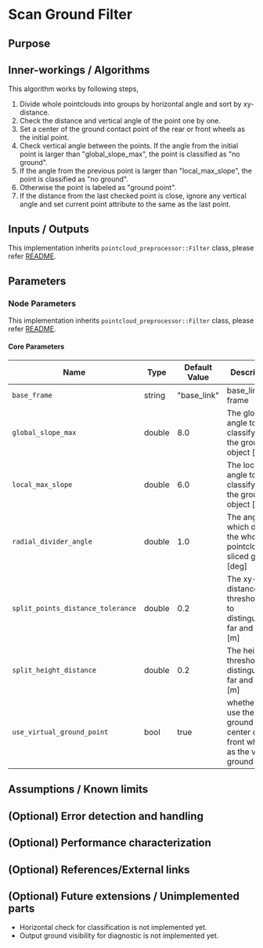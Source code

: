 # Scan Ground Filter

## Purpose

## Inner-workings / Algorithms

This algorithm works by following steps,

1. Divide whole pointclouds into groups by horizontal angle and sort by xy-distance.
2. Check the distance and vertical angle of the point one by one.
3. Set a center of the ground contact point of the rear or front wheels as the initial point.
4. Check vertical angle between the points. If the angle from the initial point is larger than "global_slope_max", the point is classified as "no ground".
5. If the angle from the previous point is larger than "local_max_slope", the point is classified as "no ground".
6. Otherwise the point is labeled as "ground point".
7. If the distance from the last checked point is close, ignore any vertical angle and set current point attribute to the same as the last point.

## Inputs / Outputs

This implementation inherits `pointcloud_preprocessor::Filter` class, please refer [README](../README.md).

## Parameters

### Node Parameters

This implementation inherits `pointcloud_preprocessor::Filter` class, please refer [README](../README.md).

#### Core Parameters

| Name                              | Type   | Default Value | Description                                                                   |
| --------------------------------- | ------ | ------------- | ----------------------------------------------------------------------------- |
| `base_frame`                      | string | "base_link"   | base_link frame                                                               |
| `global_slope_max`                | double | 8.0           | The global angle to classify as the ground or object [deg]                    |
| `local_max_slope`                 | double | 6.0           | The local angle to classify as the ground or object [deg]                     |
| `radial_divider_angle`            | double | 1.0           | The angle which divide the whole pointcloud to sliced group [deg]             |
| `split_points_distance_tolerance` | double | 0.2           | The xy-distance threshold to to distinguishing far and near [m]               |
| `split_height_distance`           | double | 0.2           | The height threshold to distinguishing far and near [m]                       |
| `use_virtual_ground_point`        | bool   | true          | whether to use the ground center of front wheels as the virtual ground point. |

## Assumptions / Known limits

## (Optional) Error detection and handling

## (Optional) Performance characterization

## (Optional) References/External links

## (Optional) Future extensions / Unimplemented parts

- Horizontal check for classification is not implemented yet.
- Output ground visibility for diagnostic is not implemented yet.
